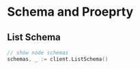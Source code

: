 # Schema and Proeprty

## List Schema

```go
// show node schemas
schemas, _ := client.ListSchema()
```